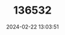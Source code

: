 ---
title: "136532"
category: "Palaeopropithecus ingens"
draft: false
date: 2024-02-22 13:03:51
languages:
  English: ["Large Sloth Lemur"]
---